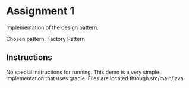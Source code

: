 # Assignment 1
Implementation of the design pattern.

Chosen pattern: Factory Pattern

## Instructions

No special instructions for running. This demo is a very simple implementation that uses gradle. Files are located through src/main/java
